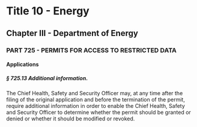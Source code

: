 
# Title 10 - Energy
## Chapter III - Department of Energy
### PART 725 - PERMITS FOR ACCESS TO RESTRICTED DATA
#### Applications
##### § 725.13 Additional information.

The Chief Health, Safety and Security Officer may, at any time after the filing of the original application and before the termination of the permit, require additional information in order to enable the Chief Health, Safety and Security Officer to determine whether the permit should be granted or denied or whether it should be modified or revoked.
